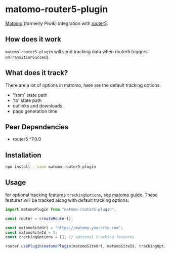 # matomo-router5-plugin
[Matomo](https://matomo.org) (formerly Piwik) integration with [router5](https://router5.js.org).


## How does it work

`matomo-router5-plugin` will send tracking data when router5 triggers `onTransitionSuccess`.


## What does it track?

There are a lot of options in matomo, here are the default tracking options.

- 'from' state path
- 'to' state path
- outlinks and downloads
- page generation time


## Peer Dependencies

- router5 ^7.0.0


## Installation

```bash
npm install --save matomo-router5-plugin
```


## Usage

for optional tracking features `trackingOptions`, see [matomo guide](https://developer.matomo.org/guides/tracking-javascript-guide). These features will be tracked along with default tracking options.
```js
import matomoPlugin from "matomo-router5-plugin";

const router = createRouter();

const matomoSiteUrl = "https://matomo.yoursite.com";
const matomoSiteId = 1;
const trackingOptions = []; // optional tracking features

router.usePlugin(matomoPlugin(matomoSiteUrl, matomoSiteId, trackingOptions));
```
